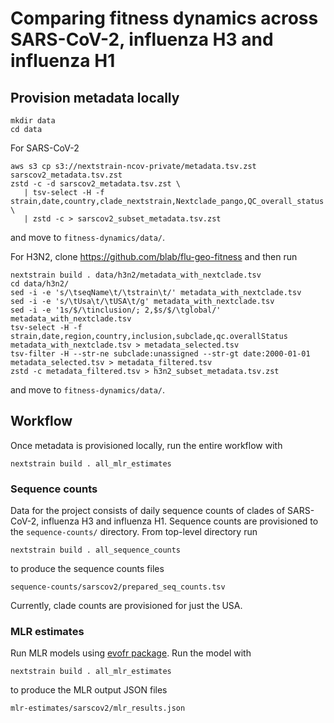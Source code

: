 # Comparing fitness dynamics across SARS-CoV-2, influenza H3 and influenza H1

## Provision metadata locally

```
mkdir data
cd data
```

For SARS-CoV-2
```
aws s3 cp s3://nextstrain-ncov-private/metadata.tsv.zst sarscov2_metadata.tsv.zst
zstd -c -d sarscov2_metadata.tsv.zst \
   | tsv-select -H -f strain,date,country,clade_nextstrain,Nextclade_pango,QC_overall_status \
   | zstd -c > sarscov2_subset_metadata.tsv.zst
```
and move to `fitness-dynamics/data/`.

For H3N2, clone https://github.com/blab/flu-geo-fitness and then run
```
nextstrain build . data/h3n2/metadata_with_nextclade.tsv
cd data/h3n2/
sed -i -e 's/\tseqName\t/\tstrain\t/' metadata_with_nextclade.tsv
sed -i -e 's/\tUsa\t/\tUSA\t/g' metadata_with_nextclade.tsv
sed -i -e '1s/$/\tinclusion/; 2,$s/$/\tglobal/' metadata_with_nextclade.tsv
tsv-select -H -f strain,date,region,country,inclusion,subclade,qc.overallStatus metadata_with_nextclade.tsv > metadata_selected.tsv
tsv-filter -H --str-ne subclade:unassigned --str-gt date:2000-01-01 metadata_selected.tsv > metadata_filtered.tsv
zstd -c metadata_filtered.tsv > h3n2_subset_metadata.tsv.zst
```
and move to `fitness-dynamics/data/`.

## Workflow

Once metadata is provisioned locally, run the entire workflow with
```
nextstrain build . all_mlr_estimates
```

### Sequence counts

Data for the project consists of daily sequence counts of clades of SARS-CoV-2,
influenza H3 and influenza H1. Sequence counts are provisioned to the
`sequence-counts/` directory. From top-level directory run
```
nextstrain build . all_sequence_counts
```
to produce the sequence counts files
```
sequence-counts/sarscov2/prepared_seq_counts.tsv
```
Currently, clade counts are provisioned for just the USA.

### MLR estimates

Run MLR models using [evofr package](https://github.com/blab/evofr). Run the
model with
```
nextstrain build . all_mlr_estimates
```
to produce the MLR output JSON files
```
mlr-estimates/sarscov2/mlr_results.json
```
